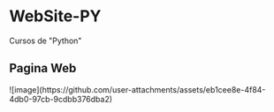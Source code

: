 # WebSite-PY
Cursos de "Python" 

<h2>Pagina Web</h2>
![image](https://github.com/user-attachments/assets/eb1cee8e-4f84-4db0-97cb-9cdbb376dba2)



